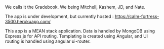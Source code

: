We calls it the Gradebook.  We being Mitchell, Kashem, JD, and Nate.

The app is under development, but currently hosted : https://calm-fortress-3500.herokuapp.com/

This app is a MEAN stack application.  Data is handled by MongoDB using Express.js for API routing.  Templating is created using Angular, and UI routing is handled using angular ui-router.
